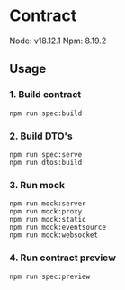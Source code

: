 # Contract

Node: v18.12.1
Npm: 8.19.2

## Usage

### 1. Build contract

```
npm run spec:build
```

### 2. Build DTO's

```
npm run spec:serve
npm run dtos:build
```

### 3. Run mock

```
npm run mock:server
npm run mock:proxy
npm run mock:static
npm run mock:eventsource
npm run mock:websocket
```

### 4. Run contract preview

```
npm run spec:preview
```
